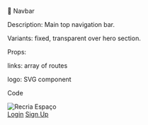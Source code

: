 📌 Navbar

Description: Main top navigation bar.

Variants: fixed, transparent over hero section.

Props:

links: array of routes

logo: SVG component

Code

<nav className="flex justify-between items-center px-6 py-3 bg-white shadow-md">
  <img src="/logo.svg" alt="Recria Espaço" className="h-8" />
  <div className="flex gap-4">
    <a href="/login">Login</a>
    <a href="/signup">Sign Up</a>
  </div>
</nav>
